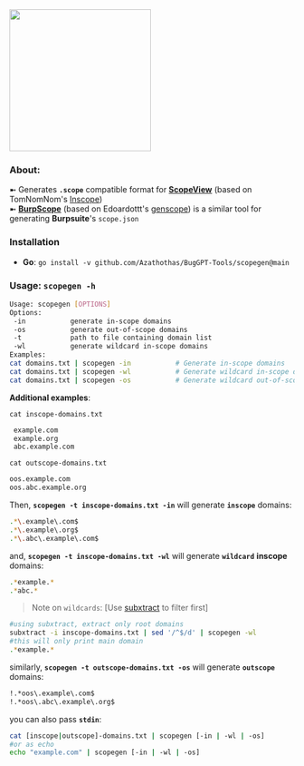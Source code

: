 <img src="https://user-images.githubusercontent.com/58171889/232512547-47214101-453d-4783-ba26-320d1509009d.gif" width="250" height="250">

### About:
➼ Generates **`.scope`** compatible format for [**ScopeView**](https://github.com/Azathothas/BugGPT-Tools/tree/main/scopeview) (based on TomNomNom's [Inscope](https://github.com/tomnomnom/hacks/tree/master/inscope))                                              
➼ [**BurpScope**](https://github.com/Azathothas/BugGPT-Tools/tree/main/burpscope) (based on Edoardottt's [genscope](https://github.com/edoardottt/lit-bb-hack-tools/tree/main/genscope)) is a similar tool for generating **Burpsuite**'s `scope.json`
### **Installation**
 - **Go**:  `go install -v github.com/Azathothas/BugGPT-Tools/scopegen@main`
 
### Usage: `scopegen -h` 
 
 ```bash
Usage: scopegen [OPTIONS]
Options:
  -in           generate in-scope domains
  -os           generate out-of-scope domains
  -t            path to file containing domain list
  -wl           generate wildcard in-scope domains
Examples:
cat domains.txt | scopegen -in           # Generate in-scope domains 
cat domains.txt | scopegen -wl           # Generate wildcard in-scope domains
cat domains.txt | scopegen -os           # Generate wildcard out-of-scope domains
 ```
 **Additional examples**: 

 `cat inscope-domains.txt`
```bash 
 example.com
 example.org
 abc.example.com
 ```
 `cat outscope-domains.txt`
 ```bash
 oos.example.com
 oos.abc.example.org
 ```
 Then, **`scopegen -t inscope-domains.txt -in`** will generate **`inscope`**  domains:
 ```bash
 .*\.example\.com$
.*\.example\.org$
.*\.abc\.example\.com$
 ```
 and, **`scopegen -t inscope-domains.txt -wl`** will generate **`wildcard`** **inscope** domains:
  ```bash
.*example.*
.*abc.*
 ```
 > Note on `wildcards`:
 [Use [subxtract](https://github.com/Azathothas/BugGPT-Tools/tree/main/subxtract) to filter first]
  ```bash
 #using subxtract, extract only root domains
 subxtract -i inscope-domains.txt | sed '/^$/d' | scopegen -wl
 #this will only print main domain
 .*example.*
 ```
 similarly, **`scopegen -t outscope-domains.txt -os`** will generate **`outscope`**  domains:
 ```bash
!.*oos\.example\.com$
!.*oos\.abc\.example\.org$
 ```

 you can also pass **`stdin`**: 
```bash 
cat [inscope|outscope]-domains.txt | scopegen [-in | -wl | -os]
#or as echo
echo "example.com" | scopegen [-in | -wl | -os]
```
